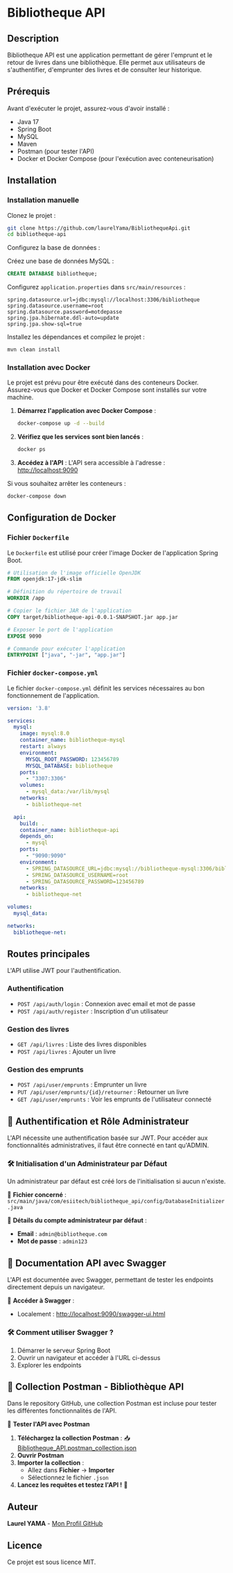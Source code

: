 # Bibliotheque API

## Description
Bibliotheque API est une application permettant de gérer l'emprunt et le retour de livres dans une bibliothèque. Elle permet aux utilisateurs de s'authentifier, d'emprunter des livres et de consulter leur historique.

## Prérequis
Avant d'exécuter le projet, assurez-vous d'avoir installé :

- Java 17
- Spring Boot
- MySQL
- Maven
- Postman (pour tester l'API)
- Docker et Docker Compose (pour l'exécution avec conteneurisation)

## Installation
### Installation manuelle

Clonez le projet :
```sh
git clone https://github.com/laurelYama/BibliothequeApi.git
cd bibliotheque-api
```

Configurez la base de données :

Créez une base de données MySQL :
```sql
CREATE DATABASE bibliotheque;
```

Configurez `application.properties` dans `src/main/resources` :
```properties
spring.datasource.url=jdbc:mysql://localhost:3306/bibliotheque
spring.datasource.username=root
spring.datasource.password=motdepasse
spring.jpa.hibernate.ddl-auto=update
spring.jpa.show-sql=true
```

Installez les dépendances et compilez le projet :
```sh
mvn clean install
```

### Installation avec Docker

Le projet est prévu pour être exécuté dans des conteneurs Docker. Assurez-vous que Docker et Docker Compose sont installés sur votre machine.

1. **Démarrez l'application avec Docker Compose** :
   ```sh
   docker-compose up -d --build
   ```

2. **Vérifiez que les services sont bien lancés** :
   ```sh
   docker ps
   ```

3. **Accédez à l'API** :
   L'API sera accessible à l'adresse : [http://localhost:9090](http://localhost:9090)

Si vous souhaitez arrêter les conteneurs :
```sh
docker-compose down
```

## Configuration de Docker

### Fichier `Dockerfile`
Le `Dockerfile` est utilisé pour créer l'image Docker de l'application Spring Boot.
```dockerfile
# Utilisation de l'image officielle OpenJDK
FROM openjdk:17-jdk-slim

# Définition du répertoire de travail
WORKDIR /app

# Copier le fichier JAR de l'application
COPY target/bibliotheque-api-0.0.1-SNAPSHOT.jar app.jar

# Exposer le port de l'application
EXPOSE 9090

# Commande pour exécuter l'application
ENTRYPOINT ["java", "-jar", "app.jar"]
```

### Fichier `docker-compose.yml`
Le fichier `docker-compose.yml` définit les services nécessaires au bon fonctionnement de l'application.
```yaml
version: '3.8'

services:
  mysql:
    image: mysql:8.0
    container_name: bibliotheque-mysql
    restart: always
    environment:
      MYSQL_ROOT_PASSWORD: 123456789
      MYSQL_DATABASE: bibliotheque
    ports:
      - "3307:3306"
    volumes:
      - mysql_data:/var/lib/mysql
    networks:
      - bibliotheque-net

  api:
    build: .
    container_name: bibliotheque-api
    depends_on:
      - mysql
    ports:
      - "9090:9090"
    environment:
      - SPRING_DATASOURCE_URL=jdbc:mysql://bibliotheque-mysql:3306/bibliotheque
      - SPRING_DATASOURCE_USERNAME=root
      - SPRING_DATASOURCE_PASSWORD=123456789
    networks:
      - bibliotheque-net

volumes:
  mysql_data:

networks:
  bibliotheque-net:
```

## Routes principales
L'API utilise JWT pour l'authentification.

### Authentification
- `POST /api/auth/login` : Connexion avec email et mot de passe
- `POST /api/auth/register` : Inscription d'un utilisateur

### Gestion des livres
- `GET /api/livres` : Liste des livres disponibles
- `POST /api/livres` : Ajouter un livre

### Gestion des emprunts
- `POST /api/user/emprunts` : Emprunter un livre
- `PUT /api/user/emprunts/{id}/retourner` : Retourner un livre
- `GET /api/user/emprunts` : Voir les emprunts de l'utilisateur connecté

## 🔑 Authentification et Rôle Administrateur
L'API nécessite une authentification basée sur JWT. Pour accéder aux fonctionnalités administratives, il faut être connecté en tant qu'ADMIN.

### 🛠 Initialisation d'un Administrateur par Défaut
Un administrateur par défaut est créé lors de l'initialisation si aucun n'existe.

📍 **Fichier concerné** : `src/main/java/com/esiitech/bibliotheque_api/config/DatabaseInitializer.java`

📌 **Détails du compte administrateur par défaut** :
- **Email** : `admin@bibliotheque.com`
- **Mot de passe** : `admin123`

## 📖 Documentation API avec Swagger
L'API est documentée avec Swagger, permettant de tester les endpoints directement depuis un navigateur.

🔗 **Accéder à Swagger** :
- Localement : [http://localhost:9090/swagger-ui.html](http://localhost:9090/swagger-ui.html)

### 🛠 Comment utiliser Swagger ?
1. Démarrer le serveur Spring Boot
2. Ouvrir un navigateur et accéder à l'URL ci-dessus
3. Explorer les endpoints

## 📌 Collection Postman - Bibliothèque API
Dans le repository GitHub, une collection Postman est incluse pour tester les différentes fonctionnalités de l'API.

🚀 **Tester l'API avec Postman**
1. **Téléchargez la collection Postman** :
   📥 [Bibliotheque_API.postman_collection.json](https://github.com/laurelYama/BibliothequeApi)
2. **Ouvrir Postman**
3. **Importer la collection** :
   - Allez dans **Fichier** → **Importer**
   - Sélectionnez le fichier `.json`
4. **Lancez les requêtes et testez l'API !** 🚀

## Auteur
**Laurel YAMA** - [Mon Profil GitHub](https://github.com/laurelYama)

## Licence
Ce projet est sous licence MIT.

